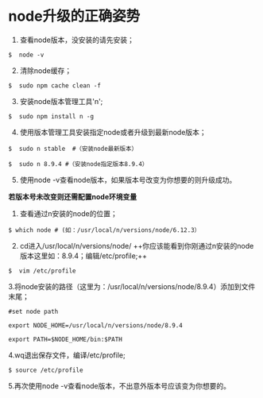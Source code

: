 # node升级的正确姿势

1. 查看node版本，没安装的请先安装；


```shell
$  node -v
```

2. 清除node缓存；


```shell
$  sudo npm cache clean -f
```

3. 安装node版本管理工具'n';


```shell
$  sudo npm install n -g
```

4. 使用版本管理工具安装指定node或者升级到最新node版本；


```shell
$  sudo n stable  #（安装node最新版本）

$  sudo n 8.9.4 #（安装node指定版本8.9.4）
```

5. 使用node -v查看node版本，如果版本号改变为你想要的则升级成功。

****若版本号未改变则还需配置node环境变量****

1. 查看通过n安装的node的位置；


```shell
$ which node # (如：/usr/local/n/versions/node/6.12.3）
```


2. cd进入/usr/local/n/versions/node/ ++你应该能看到你刚通过n安装的node版本这里如：8.9.4；编辑/etc/profile;++


```shell
$  vim /etc/profile
```

3.将node安装的路径（这里为：/usr/local/n/versions/node/8.9.4）添加到文件末尾；


```shell
#set node path

export NODE_HOME=/usr/local/n/versions/node/8.9.4

export PATH=$NODE_HOME/bin:$PATH
```


4.wq退出保存文件，编译/etc/profile;

```shell
$ source /etc/profile
```


5.再次使用node -v查看node版本，不出意外版本号应该变为你想要的。